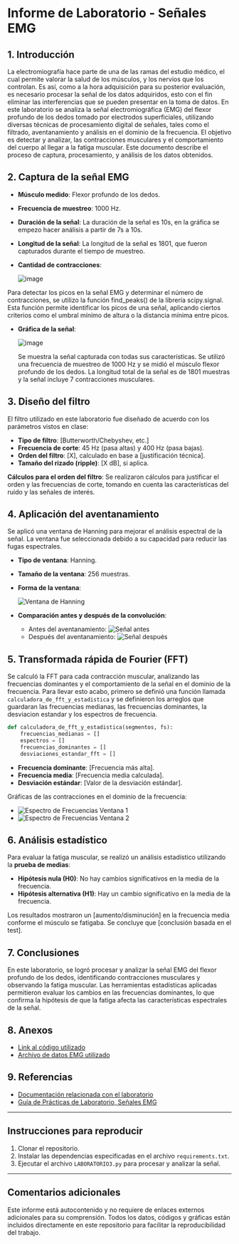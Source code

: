 # Informe de Laboratorio - Señales EMG

## 1. Introducción
La electromiografía hace parte de una de las ramas del estudio médico, el cual permite valorar la salud de los músculos, y los nervios que los controlan. Es así, como a la hora adquisición para su posterior evaluación, es necesario procesar la señal de los datos adquiridos, esto con el fin eliminar las interferencias que se pueden presentar en la toma de datos. En este laboratorio se analiza la señal electromiográfica (EMG) del flexor profundo de los dedos tomado por electrodos superficiales, utilizando diversas técnicas de procesamiento digital de señales, tales como el filtrado, aventanamiento y análisis en el dominio de la frecuencia. El objetivo es detectar y analizar, las contracciones musculares y el comportamiento del cuerpo al llegar a la fatiga muscular. Este documento describe el proceso de captura, procesamiento, y análisis de los datos obtenidos.

## 2. Captura de la señal EMG
- **Músculo medido**: Flexor profundo de los dedos.
- **Frecuencia de muestreo**: 1000 Hz.
- **Duración de la señal**: La duración de la señal es 10s, en la gráfica se empezo hacer análisis a partir de 7s a 10s.
- **Longitud de la señal**: La longitud de la señal  es 1801, que fueron capturados durante el tiempo de muestreo.
- **Cantidad de contracciones**:

  ![image](https://github.com/user-attachments/assets/19a36ead-77f9-48ee-98df-3b43f01e90e6)

Para detectar los picos en la señal EMG y determinar el número de contracciones, se utilizo la función find_peaks() de la librería scipy.signal. Esta función permite identificar los picos de una señal, aplicando ciertos criterios como el umbral mínimo de altura o la distancia mínima entre picos.

- **Gráfica de la señal**:

  ![image](https://github.com/user-attachments/assets/a9dd82f1-211c-44fe-846e-57b5e429d05a)

  Se muestra la señal capturada con todas sus características. Se utilizó una frecuencia de muestreo de 1000 Hz y se midió el músculo flexor profundo de los dedos. La longitud total de la señal es de 1801 muestras y la señal incluye 7 contracciones musculares.

## 3. Diseño del filtro
El filtro utilizado en este laboratorio fue diseñado de acuerdo con los parámetros vistos en clase:

- **Tipo de filtro**: [Butterworth/Chebyshev, etc.]
- **Frecuencia de corte**: 45 Hz (pasa altas) y 400 Hz (pasa bajas).
- **Orden del filtro**: [X], calculado en base a [justificación técnica].
- **Tamaño del rizado (ripple)**: [X dB], si aplica.

**Cálculos para el orden del filtro**:
Se realizaron cálculos para justificar el orden y las frecuencias de corte, tomando en cuenta las características del ruido y las señales de interés.

## 4. Aplicación del aventanamiento
Se aplicó una ventana de Hanning para mejorar el análisis espectral de la señal. La ventana fue seleccionada debido a su capacidad para reducir las fugas espectrales.

- **Tipo de ventana**: Hanning.
- **Tamaño de la ventana**: 256 muestras.
- **Forma de la ventana**:

  ![Ventana de Hanning](ruta_a_imagen_ventana.png)

- **Comparación antes y después de la convolución**:

  - Antes del aventanamiento: ![Señal antes](ruta_a_imagen_antes.png)
  - Después del aventanamiento: ![Señal después](ruta_a_imagen_despues.png)

## 5. Transformada rápida de Fourier (FFT)
Se calculó la FFT para cada contracción muscular, analizando las frecuencias dominantes y el comportamiento de la señal en el dominio de la frecuencia.
Para llevar esto acabo, primero se definió una función llamada `calculadora_de_fft_y_estadistica` y se definieron los arreglos que guardaran las frecuencias medianas, las frecuencias dominantes, la desviacion estandar y los espectros de frecuencia.
```python
def calculadora_de_fft_y_estadistica(segmentos, fs):
    frecuencias_medianas = []
    espectros = []
    frecuencias_dominantes = []
    desviaciones_estandar_fft = []
```





- **Frecuencia dominante**: [Frecuencia más alta].
- **Frecuencia media**: [Frecuencia media calculada].
- **Desviación estándar**: [Valor de la desviación estándar].

Gráficas de las contracciones en el dominio de la frecuencia:

- ![Espectro de Frecuencias Ventana 1](ruta_a_imagen_fft1.png)
- ![Espectro de Frecuencias Ventana 2](ruta_a_imagen_fft2.png)

## 6. Análisis estadístico
Para evaluar la fatiga muscular, se realizó un análisis estadístico utilizando la **prueba de medias**:

- **Hipótesis nula (H0)**: No hay cambios significativos en la media de la frecuencia.
- **Hipótesis alternativa (H1)**: Hay un cambio significativo en la media de la frecuencia.

Los resultados mostraron un [aumento/disminución] en la frecuencia media conforme el músculo se fatigaba. Se concluye que [conclusión basada en el test].

## 7. Conclusiones
En este laboratorio, se logró procesar y analizar la señal EMG del flexor profundo de los dedos, identificando contracciones musculares y observando la fatiga muscular. Las herramientas estadísticas aplicadas permitieron evaluar los cambios en las frecuencias dominantes, lo que confirma la hipótesis de que la fatiga afecta las características espectrales de la señal.

## 8. Anexos
- [Link al código utilizado](ruta_a_codigo_github.py)
- [Archivo de datos EMG utilizado](ruta_a_datos_EMG.txt)

## 9. Referencias
- [Documentación relacionada con el laboratorio](ruta_a_documento_tecnico.pdf)
- [Guía de Prácticas de Laboratorio, Señales EMG](ruta_a_guia_practicas.pdf)

---

## Instrucciones para reproducir
1. Clonar el repositorio.
2. Instalar las dependencias especificadas en el archivo `requirements.txt`.
3. Ejecutar el archivo `LABORATORIO3.py` para procesar y analizar la señal.

---

## Comentarios adicionales
Este informe está autocontenido y no requiere de enlaces externos adicionales para su comprensión. Todos los datos, códigos y gráficas están incluidos directamente en este repositorio para facilitar la reproducibilidad del trabajo.


